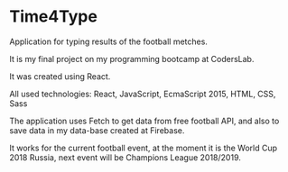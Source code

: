 # Time4Type
Application for typing results of the football metches.

It is my final project on my programming bootcamp at CodersLab.

It was created using React.

All used technologies: React, JavaScript, EcmaScript 2015, HTML, CSS, Sass

The application uses Fetch to get data from free football API, and also to save data in my data-base created at Firebase.

It works for the current football event, at the moment it is the World Cup 2018 Russia, next event will be Champions League 2018/2019.
